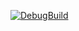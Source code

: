 [![DebugBuild](https://github.com/MinaWoMinasai/CG2/actions/workflows/DebugBuild.yml/badge.svg)](https://github.com/MinaWoMinasai/CG2/actions/workflows/DebugBuild.yml)
